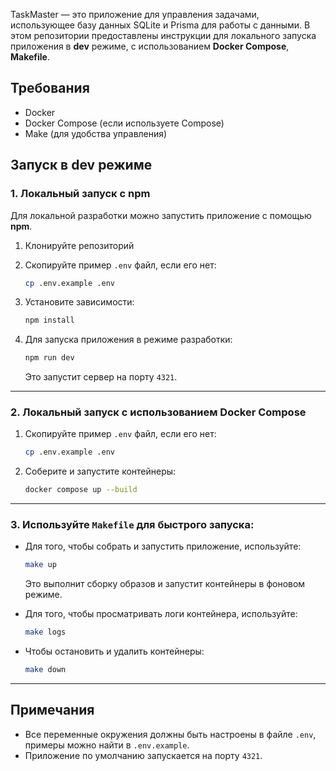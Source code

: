 TaskMaster — это приложение для управления задачами, использующее базу данных SQLite и Prisma для работы с данными. В этом репозитории предоставлены инструкции для локального запуска приложения в **dev** режиме, с использованием **Docker Compose**, **Makefile**.

## Требования

* Docker
* Docker Compose (если используете Compose)
* Make (для удобства управления)

## Запуск в **dev** режиме

### 1. Локальный запуск с **npm**

Для локальной разработки можно запустить приложение с помощью **npm**.

1. Клонируйте репозиторий
2. Скопируйте пример `.env` файл, если его нет:

   ```bash
   cp .env.example .env
   ```

3. Установите зависимости:

   ```bash
   npm install
   ```

4. Для запуска приложения в режиме разработки:

   ```bash
   npm run dev
   ```

   Это запустит сервер на порту `4321`.

---

### 2. Локальный запуск с использованием **Docker Compose**

1. Скопируйте пример `.env` файл, если его нет:

   ```bash
   cp .env.example .env
   ```

2. Соберите и запустите контейнеры:

   ```bash
   docker compose up --build
   ```
---

### 3. Используйте `Makefile` для быстрого запуска:

   * Для того, чтобы собрать и запустить приложение, используйте:

     ```bash
     make up
     ```

     Это выполнит сборку образов и запустит контейнеры в фоновом режиме.

   * Для того, чтобы просматривать логи контейнера, используйте:

     ```bash
     make logs
     ```


   * Чтобы остановить и удалить контейнеры:

     ```bash
     make down
     ```
---

## Примечания

* Все переменные окружения должны быть настроены в файле `.env`, примеры можно найти в `.env.example`.
* Приложение по умолчанию запускается на порту `4321`.